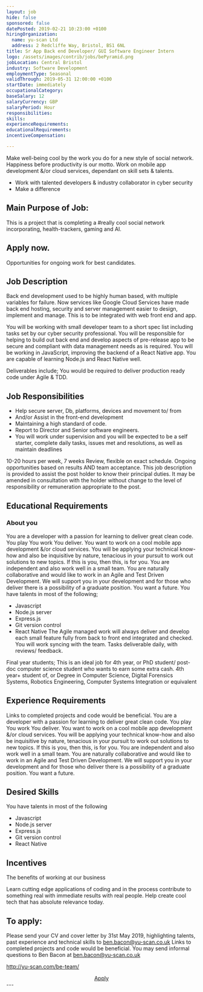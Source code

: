 ```yaml
---
layout: job
hide: false
sponsored: false
datePosted: 2019-02-21 10:23:00 +0100
hiringOrganization:
  name: yu-scan Ltd
  address: 2 Redcliffe Way, Bristol, BS1 6NL
title: Sr App Back end Developer/ GUI Software Engineer Intern
logo: /assets/images/contrib/jobs/bePyramid.png
jobLocation: Central Bristol
industry: Software Development
employmentType: Seasonal
validThrough: 2019-05-31 12:00:00 +0100
startDate: immediately
occupationalCategory:
baseSalary: 12
salaryCurrency: GBP
salaryPeriod: Hour
responsibilities:
skills:
experienceRequirements:
educationalRequirements:
incentiveCompensation:

---
```


 Make well-being cool by  the work you
 do for a new style of social network.
 Happiness before productivity is our
 motto. Work on mobile app development
 &/or cloud services, dependant on
 skill sets & talents.
- Work with talented developers  &
industry collaborator in cyber
security
- Make a difference
## Main Purpose of Job:
This is a project that is completing a #really cool social network
incorporating, health-trackers, gaming
and AI.  
## Apply now.  
Opportunities for ongoing work for best candidates.

## Job Description
Back end development used to be highly human based, with multiple variables for failure. Now services like Google Cloud Services have made back end hosting, security and server management easier to design, implement and manage. This is to be integrated with web front end and app.

You will be working with small developer team to a short spec list including tasks set by our cyber security professional. You will be responsible for helping to build out back end and develop aspects of pre-release app to be secure and compliant with data management needs as is required. You will be working in JavaScript, improving the backend of a React Native app. You are capable of learning Node.js and React Native well.

Deliverables include; You would be required to deliver production ready code under Agile & TDD.

## Job Responsibilities
- Help secure server, Db, platforms, devices and movement to/ from
- And/or Assist in the front-end development
- Maintaining a high standard of code.
- Report to Director and Senior software engineers.
- You will work under supervision and you will be expected to be a self starter, complete daily tasks, issues met and resolutions, as well as maintain deadlines

10-20 hours per week, 7 weeks Review, flexible on exact schedule. Ongoing opportunities based on results AND team acceptance. This job description is provided to assist the post holder to know their principal duties. It may be amended in consultation with the holder without change to the level of responsibility or remuneration appropriate to the post.

## Educational Requirements
### About you
You are a developer with a passion for learning to deliver great clean code. You play You work You deliver.  You want to work on a cool mobile app development &/or cloud services. You will be applying your technical know-how and also be inquisitive by  nature, tenacious in your pursuit to work out solutions to new topics.  If this is you, then this, is for you.   You are independent and also work well in a small team. You are naturally collaborative and would like to work in an Agile and Test Driven Development.
We will support you in your development and for those who deliver there is a possibility of a graduate position. You want a future.
You have talents in most of the following;
- Javascript
- Node.js server
- Express.js
- Git version control
- React Native
The Agile managed work will always deliver and develop each small feature fully from back to front end integrated and checked. You will work syncing with the team. Tasks deliverable daily, with reviews/ feedback.

Final year students; This is an ideal job for 4th year, or PhD student/ post-doc computer science student who wants to earn some extra cash. 4th year+ student of, or Degree in Computer Science, Digital Forensics Systems, Robotics Engineering, Computer Systems Integration or equivalent

## Experience Requirements
Links to completed projects and code would be beneficial.
You are a developer with a passion for learning to deliver great clean code. You play You work You deliver. You want to work on a cool mobile app development &/or cloud services. You will be applying your technical know-how and also be inquisitive by nature, tenacious in your pursuit to work out solutions to new topics. If this is you, then this, is for you. You are independent and also work well in a small team. You are naturally collaborative and would like to work in an Agile and Test Driven Development.
We will support you in your development and for those who deliver there is a possibility of a graduate position. You want a future.

## Desired Skills
You have talents in most of the following
- Javascript
- Node.js server
- Express.js
- Git version control
- React Native

## Incentives
The benefits of working at our business

Learn cutting edge applications of coding and in the process contribute to something real with immediate results with real people. Help create cool tech that has absolute relevance today.

## To apply:
Please send your CV and cover letter by 31st May 2019, highlighting talents, past experience and technical skills to ben.bacon@yu-scan.co.uk  Links to completed projects and code would be beneficial. You may send informal questions to Ben Bacon at  ben.bacon@yu-scan.co.uk

http://yu-scan.com/be-team/

<div class="to-apply" style="text-align: center">
  <a class="btn btn--dark" style="margin: 20px" href="http://yu-scan.com/be-team/">
    Apply
  </a>
</div>
---
